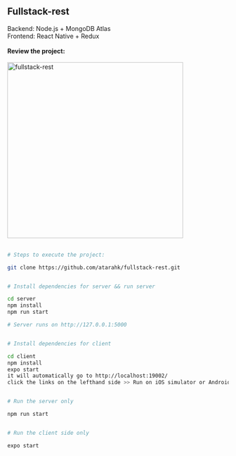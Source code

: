 ## Fullstack-rest
Backend: Node.js + MongoDB Atlas<br />
Frontend: React Native + Redux
<br /><br />
<b>Review the project: </b><br /><br />
<img src="https://github.com/atarahk/fullstack-rest/blob/master/client/assets/fspreview.gif?raw=true" alt="fullstack-rest" width="400">
<br /><br />


```bash
# Steps to execute the project:

git clone https://github.com/atarahk/fullstack-rest.git


# Install dependencies for server && run server

cd server
npm install
npm run start

# Server runs on http://127.0.0.1:5000


# Install dependencies for client

cd client
npm install
expo start
it will automatically go to http://localhost:19002/
click the links on the lefthand side >> Run on iOS simulator or Android.


# Run the server only

npm run start


# Run the client side only

expo start
```
